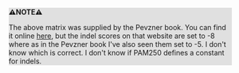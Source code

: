 <div style="margin:2em; background-color: #e0e0e0;">

<strong>⚠️NOTE️️️⚠️</strong>

The above matrix was supplied by the Pevzner book. You can find it online [here](https://swift.cmbi.umcn.nl/teach/aainfo/pam250.shtml), but the indel scores on that website are set to -8 where as in the Pevzner book I've also seen them set to -5. I don't know which is correct. I don't know if PAM250 defines a constant for indels.
</div>

